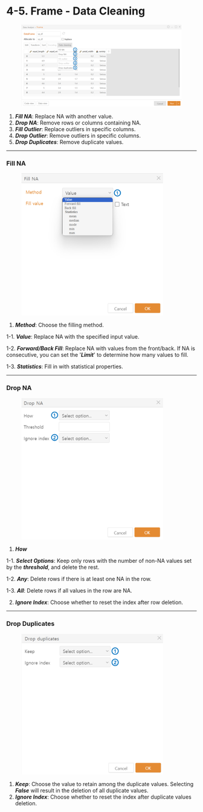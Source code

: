 # 4-5. Frame - Data Cleaning



<figure><img src="../../.gitbook/assets/image (24).png" alt=""><figcaption></figcaption></figure>

1. _**Fill NA**_: Replace NA with another value.
2. _**Drop NA**_: Remove rows or columns containing NA.
3. _**Fill Outlier**_: Replace outliers in specific columns.
4. _**Drop Outlier**_: Remove outliers in specific columns.
5. _**Drop Duplicates**_: Remove duplicate values.



***

### Fill NA



<figure><img src="../../.gitbook/assets/image (25).png" alt="" width="375"><figcaption></figcaption></figure>

1. _**Method**_: Choose the filling method.

&#x20;       1-1. _**Value**_: Replace NA with the specified input value.

&#x20;       1-2. _**Forward/Back Fill**_: Replace NA with values from the front/back. If NA is consecutive, you can set the '_**Limit**_' to determine how many values to fill.

&#x20;       1-3. _**Statistics**_: Fill in with statistical properties.



***

### Drop NA



<figure><img src="../../.gitbook/assets/image (28).png" alt="" width="375"><figcaption></figcaption></figure>

1. _**How**_

&#x20;       1-1. _**Select Options**_: Keep only rows with the number of non-NA values set by the _**threshold**_, and delete the rest.

&#x20;       1-2. _**Any**_: Delete rows if there is at least one NA in the row.

&#x20;       1-3. _**All**_: Delete rows if all values in the row are NA.

2. _**Ignore Index**_: Choose whether to reset the index after row deletion.



***

### Drop Duplicates



<figure><img src="../../.gitbook/assets/image (29).png" alt="" width="375"><figcaption></figcaption></figure>

1. _**Keep**_: Choose the value to retain among the duplicate values. Selecting _**False**_ will result in the deletion of all duplicate values.
2. &#x20;_**Ignore Index**_: Choose whether to reset the index after duplicate values deletion.

